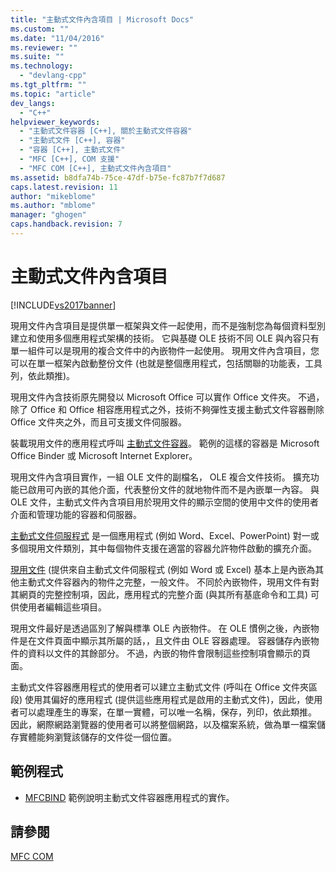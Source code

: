 ```yaml
---
title: "主動式文件內含項目 | Microsoft Docs"
ms.custom: ""
ms.date: "11/04/2016"
ms.reviewer: ""
ms.suite: ""
ms.technology: 
  - "devlang-cpp"
ms.tgt_pltfrm: ""
ms.topic: "article"
dev_langs: 
  - "C++"
helpviewer_keywords: 
  - "主動式文件容器 [C++], 關於主動式文件容器"
  - "主動式文件 [C++], 容器"
  - "容器 [C++], 主動式文件"
  - "MFC [C++], COM 支援"
  - "MFC COM [C++], 主動式文件內含項目"
ms.assetid: b8dfa74b-75ce-47df-b75e-fc87b7f7d687
caps.latest.revision: 11
author: "mikeblome"
ms.author: "mblome"
manager: "ghogen"
caps.handback.revision: 7
---
```

# 主動式文件內含項目
[!INCLUDE[vs2017banner](../assembler/inline/includes/vs2017banner.md)]

現用文件內含項目是提供單一框架與文件一起使用，而不是強制您為每個資料型別建立和使用多個應用程式架構的技術。  它與基礎 OLE 技術不同 OLE 與內容只有單一組件可以是現用的複合文件中的內嵌物件一起使用。  現用文件內含項目，您可以在單一框架內啟動整份文件 \(也就是整個應用程式，包括關聯的功能表，工具列，依此類推\)。  
  
 現用文件內含技術原先開發以 Microsoft Office 可以實作 Office 文件夾。  不過，除了 Office 和 Office 相容應用程式之外，技術不夠彈性支援主動式文件容器刪除 Office 文件夾之外，而且可支援文件伺服器。  
  
 裝載現用文件的應用程式呼叫 [主動式文件容器](../mfc/active-document-containers.md)。  範例的這樣的容器是 Microsoft Office Binder 或 Microsoft Internet Explorer。  
  
 現用文件內含項目實作，一組 OLE 文件的副檔名， OLE 複合文件技術。  擴充功能已啟用可內嵌的其他介面，代表整份文件的就地物件而不是內嵌單一內容。  與 OLE 文件，主動式文件內含項目用於現用文件的顯示空間的使用中文件的使用者介面和管理功能的容器和伺服器。  
  
 [主動式文件伺服程式](../mfc/active-document-servers.md) 是一個應用程式 \(例如 Word、Excel、PowerPoint\) 對一或多個現用文件類別，其中每個物件支援在適當的容器允許物件啟動的擴充介面。  
  
 [現用文件](../mfc/active-documents.md) \(提供來自主動式文件伺服程式 \(例如 Word 或 Excel\) 基本上是內嵌為其他主動式文件容器內的物件之完整，一般文件。  不同於內嵌物件，現用文件有對其網頁的完整控制項，因此，應用程式的完整介面 \(與其所有基底命令和工具\) 可供使用者編輯這些項目。  
  
 現用文件最好是透過區別了解與標準 OLE 內嵌物件。  在 OLE 慣例之後，內嵌物件是在文件頁面中顯示其所屬的話，，且文件由 OLE 容器處理。  容器儲存內嵌物件的資料以文件的其餘部分。  不過，內嵌的物件會限制這些控制項會顯示的頁面。  
  
 主動式文件容器應用程式的使用者可以建立主動式文件 \(呼叫在 Office 文件夾區段\) 使用其偏好的應用程式 \(提供這些應用程式是啟用的主動式文件\)，因此，使用者可以處理產生的專案，在單一實體，可以唯一名稱，保存，列印，依此類推。  因此，網際網路瀏覽器的使用者可以將整個網路，以及檔案系統，做為單一檔案儲存實體能夠瀏覽該儲存的文件從一個位置。  
  
## 範例程式  
  
-   [MFCBIND](../top/visual-cpp-samples.md) 範例說明主動式文件容器應用程式的實作。  
  
## 請參閱  
 [MFC COM](../mfc/mfc-com.md)